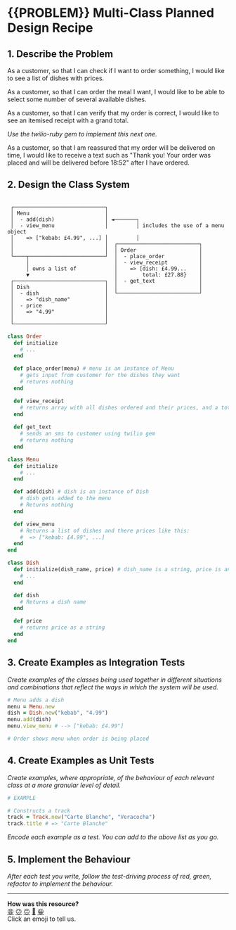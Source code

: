 # {{PROBLEM}} Multi-Class Planned Design Recipe

## 1. Describe the Problem

As a customer, so that I can check if I want to order something, I would like to see a list of dishes with prices.

As a customer, so that I can order the meal I want, I would like to be able to select some number of several available dishes.

As a customer, so that I can verify that my order is correct, I would like to see an itemised receipt with a grand total.

_Use the twilio-ruby gem to implement this next one._

As a customer, so that I am reassured that my order will be delivered on time, I would like to receive a text such as "Thank you! Your order was placed and will be delivered before 18:52" after I have ordered.

## 2. Design the Class System

```

 ┌─────────────────────────────┐
 │ Menu                        │   
 │  - add(dish)                │ ◄───────┐                
 │  - view_menu                │         │ includes the use of a menu object
 │    => ["kebab: £4.99", ...] │         │  
 │                             │  ┌──────────────────────────┐
 │                             │  │ Order                    │
 └────┬────────────────────────┘  │  - place_order           │
      │                           │  - view_receipt          │
      │ owns a list of            │    => [dish: £4.99...    │
      ▼                           │        total: £27.88}    │
 ┌─────────────────────────────┐  │  - get_text              │
 │ Dish                        │  │                          │
 │  - dish                     │  └──────────────────────────┘
 │    => "dish_name"           │
 │  - price                    │
 │    => "4.99"                │
 │                             │
 └─────────────────────────────┘

```

```ruby
class Order 
  def initialize
    # ...
  end

  def place_order(menu) # menu is an instance of Menu
    # gets input from customer for the dishes they want 
    # returns nothing
  end

  def view_receipt
    # returns array with all dishes ordered and their prices, and a total
  end
  
  def get_text
    # sends an sms to customer using twilio gem
    # returns nothing
  end

class Menu
  def initialize
    # ...
  end

  def add(dish) # dish is an instance of Dish
    # dish gets added to the menu
    # Returns nothing
  end

  def view_menu
    # Returns a list of dishes and there prices like this:
    #  => ["kebab: £4.99", ...]
  end
end

class Dish
  def initialize(dish_name, price) # dish_name is a string, price is an integer
    # ...
  end

  def dish
    # Returns a dish name
  end

  def price
    # returns price as a string
  end
end
```

## 3. Create Examples as Integration Tests

_Create examples of the classes being used together in different situations and
combinations that reflect the ways in which the system will be used._

```ruby
# Menu adds a dish
menu = Menu.new
dish = Dish.new("kebab", "4.99")
menu.add(dish)
menu.view_menu # --> ["kebab: £4.99"]

# Order shows menu when order is being placed

```

## 4. Create Examples as Unit Tests

_Create examples, where appropriate, of the behaviour of each relevant class at
a more granular level of detail._

```ruby
# EXAMPLE

# Constructs a track
track = Track.new("Carte Blanche", "Veracocha")
track.title # => "Carte Blanche"
```

_Encode each example as a test. You can add to the above list as you go._

## 5. Implement the Behaviour

_After each test you write, follow the test-driving process of red, green,
refactor to implement the behaviour._


<!-- BEGIN GENERATED SECTION DO NOT EDIT -->

---

**How was this resource?**  
[😫](https://airtable.com/shrUJ3t7KLMqVRFKR?prefill_Repository=makersacademy%2Fgolden-square&prefill_File=resources%2Fmulti_class_recipe_template.md&prefill_Sentiment=😫) [😕](https://airtable.com/shrUJ3t7KLMqVRFKR?prefill_Repository=makersacademy%2Fgolden-square&prefill_File=resources%2Fmulti_class_recipe_template.md&prefill_Sentiment=😕) [😐](https://airtable.com/shrUJ3t7KLMqVRFKR?prefill_Repository=makersacademy%2Fgolden-square&prefill_File=resources%2Fmulti_class_recipe_template.md&prefill_Sentiment=😐) [🙂](https://airtable.com/shrUJ3t7KLMqVRFKR?prefill_Repository=makersacademy%2Fgolden-square&prefill_File=resources%2Fmulti_class_recipe_template.md&prefill_Sentiment=🙂) [😀](https://airtable.com/shrUJ3t7KLMqVRFKR?prefill_Repository=makersacademy%2Fgolden-square&prefill_File=resources%2Fmulti_class_recipe_template.md&prefill_Sentiment=😀)  
Click an emoji to tell us.

<!-- END GENERATED SECTION DO NOT EDIT -->